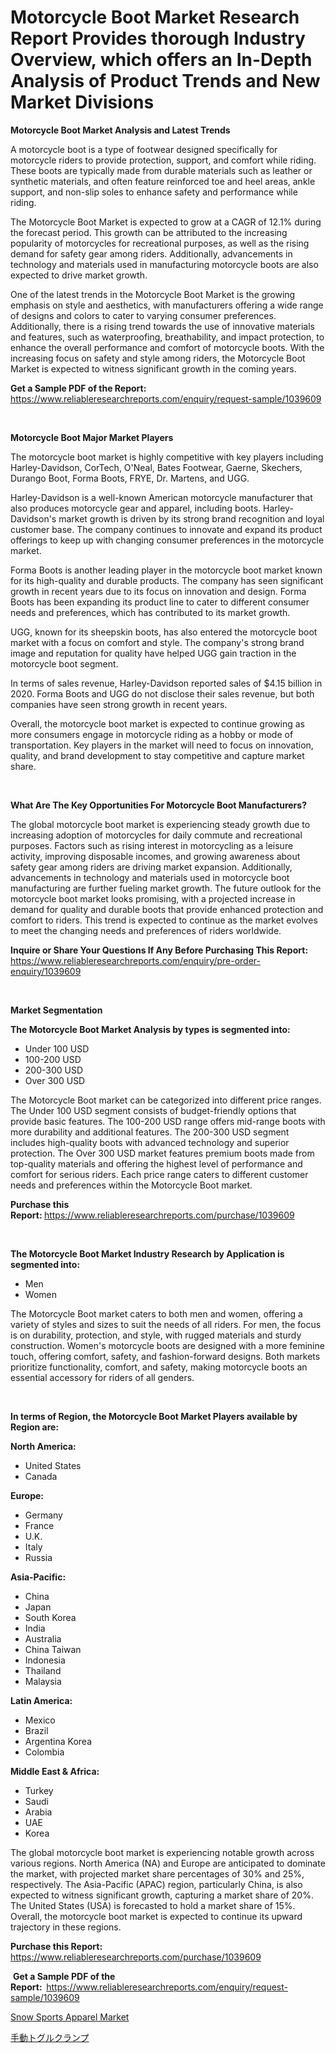 <p><h1>Motorcycle Boot Market Research Report Provides thorough Industry Overview, which offers an In-Depth Analysis of Product Trends and New Market Divisions</h1></p><p><strong>Motorcycle Boot Market Analysis and Latest Trends</strong></p>
<p><p>A motorcycle boot is a type of footwear designed specifically for motorcycle riders to provide protection, support, and comfort while riding. These boots are typically made from durable materials such as leather or synthetic materials, and often feature reinforced toe and heel areas, ankle support, and non-slip soles to enhance safety and performance while riding.</p><p>The Motorcycle Boot Market is expected to grow at a CAGR of 12.1% during the forecast period. This growth can be attributed to the increasing popularity of motorcycles for recreational purposes, as well as the rising demand for safety gear among riders. Additionally, advancements in technology and materials used in manufacturing motorcycle boots are also expected to drive market growth.</p><p>One of the latest trends in the Motorcycle Boot Market is the growing emphasis on style and aesthetics, with manufacturers offering a wide range of designs and colors to cater to varying consumer preferences. Additionally, there is a rising trend towards the use of innovative materials and features, such as waterproofing, breathability, and impact protection, to enhance the overall performance and comfort of motorcycle boots. With the increasing focus on safety and style among riders, the Motorcycle Boot Market is expected to witness significant growth in the coming years.</p></p>
<p><strong>Get a Sample PDF of the Report:&nbsp;</strong> <a href="https://www.reliableresearchreports.com/enquiry/request-sample/1039609">https://www.reliableresearchreports.com/enquiry/request-sample/1039609</a></p>
<p>&nbsp;</p>
<p><strong>Motorcycle Boot Major Market Players</strong></p>
<p><p>The motorcycle boot market is highly competitive with key players including Harley-Davidson, CorTech, O'Neal, Bates Footwear, Gaerne, Skechers, Durango Boot, Forma Boots, FRYE, Dr. Martens, and UGG. </p><p>Harley-Davidson is a well-known American motorcycle manufacturer that also produces motorcycle gear and apparel, including boots. Harley-Davidson's market growth is driven by its strong brand recognition and loyal customer base. The company continues to innovate and expand its product offerings to keep up with changing consumer preferences in the motorcycle market.</p><p>Forma Boots is another leading player in the motorcycle boot market known for its high-quality and durable products. The company has seen significant growth in recent years due to its focus on innovation and design. Forma Boots has been expanding its product line to cater to different consumer needs and preferences, which has contributed to its market growth.</p><p>UGG, known for its sheepskin boots, has also entered the motorcycle boot market with a focus on comfort and style. The company's strong brand image and reputation for quality have helped UGG gain traction in the motorcycle boot segment.</p><p>In terms of sales revenue, Harley-Davidson reported sales of $4.15 billion in 2020. Forma Boots and UGG do not disclose their sales revenue, but both companies have seen strong growth in recent years.</p><p>Overall, the motorcycle boot market is expected to continue growing as more consumers engage in motorcycle riding as a hobby or mode of transportation. Key players in the market will need to focus on innovation, quality, and brand development to stay competitive and capture market share.</p></p>
<p>&nbsp;</p>
<p><strong>What Are The Key Opportunities For Motorcycle Boot Manufacturers?</strong></p>
<p><p>The global motorcycle boot market is experiencing steady growth due to increasing adoption of motorcycles for daily commute and recreational purposes. Factors such as rising interest in motorcycling as a leisure activity, improving disposable incomes, and growing awareness about safety gear among riders are driving market expansion. Additionally, advancements in technology and materials used in motorcycle boot manufacturing are further fueling market growth. The future outlook for the motorcycle boot market looks promising, with a projected increase in demand for quality and durable boots that provide enhanced protection and comfort to riders. This trend is expected to continue as the market evolves to meet the changing needs and preferences of riders worldwide.</p></p>
<p><strong>Inquire or Share Your Questions If Any Before Purchasing This Report:</strong> <a href="https://www.reliableresearchreports.com/enquiry/pre-order-enquiry/1039609">https://www.reliableresearchreports.com/enquiry/pre-order-enquiry/1039609</a></p>
<p>&nbsp;</p>
<p><strong>Market Segmentation</strong></p>
<p><strong>The Motorcycle Boot Market Analysis by types is segmented into:</strong></p>
<p><ul><li>Under 100 USD</li><li>100-200 USD</li><li>200-300 USD</li><li>Over 300 USD</li></ul></p>
<p><p>The Motorcycle Boot market can be categorized into different price ranges. The Under 100 USD segment consists of budget-friendly options that provide basic features. The 100-200 USD range offers mid-range boots with more durability and additional features. The 200-300 USD segment includes high-quality boots with advanced technology and superior protection. The Over 300 USD market features premium boots made from top-quality materials and offering the highest level of performance and comfort for serious riders. Each price range caters to different customer needs and preferences within the Motorcycle Boot market.</p></p>
<p><strong>Purchase this Report:&nbsp;</strong><a href="https://www.reliableresearchreports.com/purchase/1039609">https://www.reliableresearchreports.com/purchase/1039609</a></p>
<p>&nbsp;</p>
<p><strong>The Motorcycle Boot Market Industry Research by Application is segmented into:</strong></p>
<p><ul><li>Men</li><li>Women</li></ul></p>
<p><p>The Motorcycle Boot market caters to both men and women, offering a variety of styles and sizes to suit the needs of all riders. For men, the focus is on durability, protection, and style, with rugged materials and sturdy construction. Women's motorcycle boots are designed with a more feminine touch, offering comfort, safety, and fashion-forward designs. Both markets prioritize functionality, comfort, and safety, making motorcycle boots an essential accessory for riders of all genders.</p></p>
<p>&nbsp;</p>
<p><strong>In terms of Region, the Motorcycle Boot Market Players available by Region are:</strong></p>
<p>
    <p> <strong> North America: </strong>
        <ul>
            <li>United States</li>
            <li>Canada</li>
        </ul>
        </p> 
    <p> <strong> Europe: </strong>
        <ul>
            <li>Germany</li>
            <li>France</li>
            <li>U.K.</li>
            <li>Italy</li>
            <li>Russia</li>
        </ul>
        </p> 
    <p> <strong> Asia-Pacific: </strong>
        <ul>
            <li>China</li>
            <li>Japan</li>
            <li>South Korea</li>
            <li>India</li>
            <li>Australia</li>
            <li>China Taiwan</li>
            <li>Indonesia</li>
            <li>Thailand</li>
            <li>Malaysia</li>
        </ul>
        </p> 
    <p> <strong> Latin America: </strong>
        <ul>
            <li>Mexico</li>
            <li>Brazil</li>
            <li>Argentina Korea</li>
            <li>Colombia</li>
        </ul>
        </p> 
    <p> <strong> Middle East & Africa: </strong>
        <ul>
            <li>Turkey</li>
            <li>Saudi</li>
            <li>Arabia</li>
            <li>UAE</li>
            <li>Korea</li>
        </ul>
    </p>
    </p>
<p><p>The global motorcycle boot market is experiencing notable growth across various regions. North America (NA) and Europe are anticipated to dominate the market, with projected market share percentages of 30% and 25%, respectively. The Asia-Pacific (APAC) region, particularly China, is also expected to witness significant growth, capturing a market share of 20%. The United States (USA) is forecasted to hold a market share of 15%. Overall, the motorcycle boot market is expected to continue its upward trajectory in these regions.</p></p>
<p><strong>Purchase this Report: </strong><a href="https://www.reliableresearchreports.com/purchase/1039609">https://www.reliableresearchreports.com/purchase/1039609</a></p>
<p>&nbsp;<strong>Get a Sample PDF of the Report:&nbsp;&nbsp;</strong><a href="https://www.reliableresearchreports.com/enquiry/request-sample/1039609">https://www.reliableresearchreports.com/enquiry/request-sample/1039609</a></p>
<p><strong></strong></p>
<p><p><a href="https://github.com/moyahfrancoestellec51j635wcx/Market-Research-Report-List-1/blob/main/snow-sports-apparel-market.md">Snow Sports Apparel Market</a></p><p><a href="https://medium.com/@janrona788520/%E3%83%9E%E3%83%8B%E3%83%A5%E3%82%A2%E3%83%AB%E5%88%87%E3%82%8A%E6%9B%BF%E3%81%88%E3%82%AF%E3%83%A9%E3%83%B3%E3%83%97%E5%B8%82%E5%A0%B4%E3%81%AE%E8%A6%8F%E6%A8%A1%E3%81%8C-%E3%82%B0%E3%83%AD%E3%83%BC%E3%83%90%E3%83%AB%E7%94%A3%E6%A5%AD%E3%81%AB%E3%81%8A%E3%81%91%E3%82%8B%E6%9C%80%E9%81%A9%E3%81%AA%E3%83%9E%E3%83%BC%E3%82%B1%E3%83%86%E3%82%A3%E3%83%B3%E3%82%B0%E3%83%81%E3%83%A3%E3%83%8D%E3%83%AB%E3%82%92%E6%98%8E%E3%82%89%E3%81%8B%E3%81%AB%E3%81%97%E3%81%BE%E3%81%99-9fcb522bba18">手動トグルクランプ</a></p></p>
